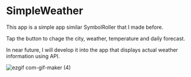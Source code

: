 # SimpleWeather
This app is a simple app similar SymbolRoller that I made before.

Tap the button to chage the city, weather, temperature and daily forecast.

In near future, I will develop it into the app that displays actual weather information using API.

![ezgif com-gif-maker (4)](https://user-images.githubusercontent.com/75382687/175306456-e8c54ee2-ac5d-499d-9891-ae0e934eda8e.gif)
